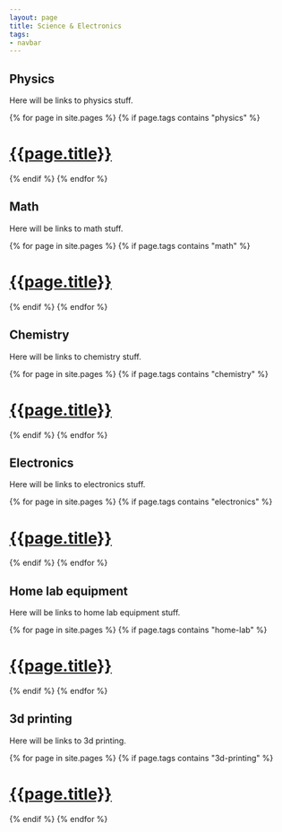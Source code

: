 ```yaml
---
layout: page
title: Science & Electronics
tags:
- navbar
---
```


<h2>Physics</h2>

Here will be links to physics stuff.

{% for page in site.pages %}
{% if page.tags contains "physics" %}
<h1><a href="{{page.url}}">{{page.title}}</a></h1>
{% endif %}
{% endfor %}

<h2>Math</h2>

Here will be links to math stuff.

{% for page in site.pages %}
{% if page.tags contains "math" %}
<h1><a href="{{page.url}}">{{page.title}}</a></h1>
{% endif %}
{% endfor %}

<h2>Chemistry</h2>

Here will be links to chemistry stuff.

{% for page in site.pages %}
{% if page.tags contains "chemistry" %}
<h1><a href="{{page.url}}">{{page.title}}</a></h1>
{% endif %}
{% endfor %}


<h2>Electronics</h2>

Here will be links to electronics stuff.

{% for page in site.pages %}
{% if page.tags contains "electronics" %}
<h1><a href="{{page.url}}">{{page.title}}</a></h1>
{% endif %}
{% endfor %}


<h2>Home lab equipment</h2>

Here will be links to home lab equipment stuff.

{% for page in site.pages %}
{% if page.tags contains "home-lab" %}
<h1><a href="{{page.url}}">{{page.title}}</a></h1>
{% endif %}
{% endfor %}


<h2>3d printing</h2>

Here will be links to 3d printing.

{% for page in site.pages %}
{% if page.tags contains "3d-printing" %}
<h1><a href="{{page.url}}">{{page.title}}</a></h1>
{% endif %}
{% endfor %}

